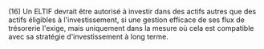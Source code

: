 (16) Un ELTIF devrait être autorisé à investir dans des actifs autres que des actifs éligibles à l'investissement, si une gestion efficace de ses flux de trésorerie l'exige, mais uniquement dans la mesure où cela est compatible avec sa stratégie d'investissement à long terme.